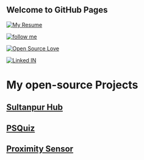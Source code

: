 ## Welcome to GitHub Pages

[![My Resume](https://img.shields.io/badge/PRASHANT%20BADAL-Resume-brightgreen.svg)](https://prashant26199701.github.io/prashantup.pdf) 

[![follow me](https://img.shields.io/github/followers/prashant26199701.svg?label=Follow%20Me&style=social)](https://github.com/prashant26199701/)

[![Open Source Love](https://badges.frapsoft.com/os/v3/open-source.svg?v=102)](https://github.com/prashant26199701) 

[![Linked IN ](https://img.shields.io/badge/LinkedIN-Connect%20With%20Me-1abc9c.svg)](https://www.linkedin.com/in/prashant-badal-aa5b91156/)


# My open-source Projects 

## [Sultanpur Hub](https://github.com/prashant26199701/sultanpurhub)
## [PSQuiz](https://github.com/prashant26199701/PSQuiz)
## [Proximity Sensor](https://github.com/prashant26199701/Proximity-Senser)

















